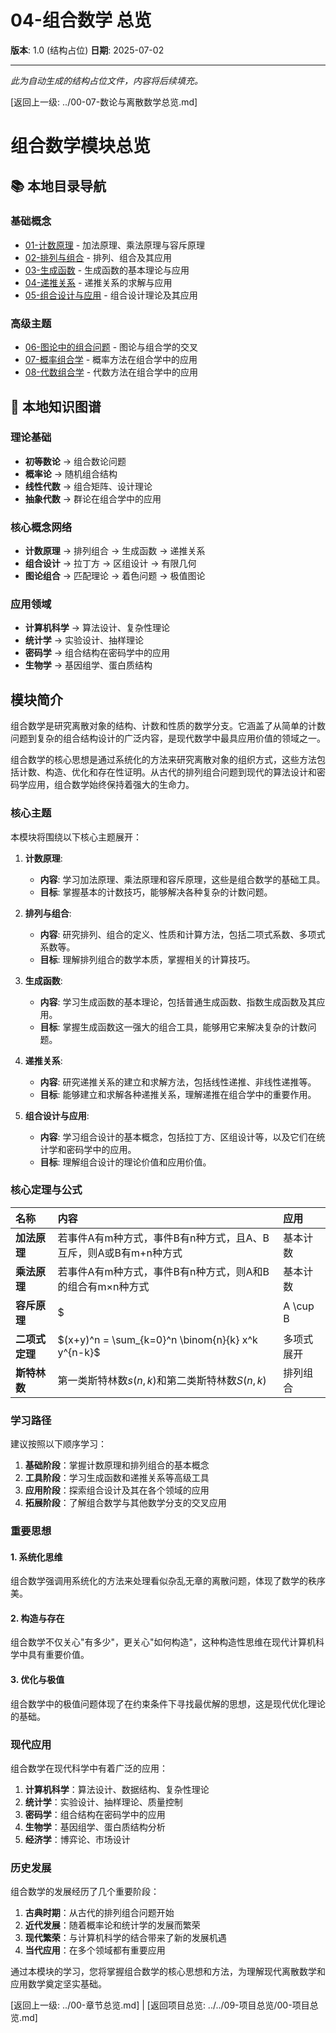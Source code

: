 # 04-组合数学 总览

**版本**: 1.0 (结构占位)
**日期**: 2025-07-02

---

*此为自动生成的结构占位文件，内容将后续填充。*

[返回上一级: ../00-07-数论与离散数学总览.md]

# 组合数学模块总览

## 📚 本地目录导航

### 基础概念

- [01-计数原理](./01-计数原理.md) - 加法原理、乘法原理与容斥原理
- [02-排列与组合](./02-排列与组合.md) - 排列、组合及其应用
- [03-生成函数](./03-生成函数.md) - 生成函数的基本理论与应用
- [04-递推关系](./04-递推关系.md) - 递推关系的求解与应用
- [05-组合设计与应用](./05-组合设计与应用.md) - 组合设计理论及其应用

### 高级主题

- [06-图论中的组合问题](./06-图论中的组合问题.md) - 图论与组合学的交叉
- [07-概率组合学](./07-概率组合学.md) - 概率方法在组合学中的应用
- [08-代数组合学](./08-代数组合学.md) - 代数方法在组合学中的应用

## 🧠 本地知识图谱

### 理论基础

- **初等数论** → 组合数论问题
- **概率论** → 随机组合结构
- **线性代数** → 组合矩阵、设计理论
- **抽象代数** → 群论在组合学中的应用

### 核心概念网络

- **计数原理** → 排列组合 → 生成函数 → 递推关系
- **组合设计** → 拉丁方 → 区组设计 → 有限几何
- **图论组合** → 匹配理论 → 着色问题 → 极值图论

### 应用领域

- **计算机科学** → 算法设计、复杂性理论
- **统计学** → 实验设计、抽样理论
- **密码学** → 组合结构在密码学中的应用
- **生物学** → 基因组学、蛋白质结构

## 模块简介

组合数学是研究离散对象的结构、计数和性质的数学分支。它涵盖了从简单的计数问题到复杂的组合结构设计的广泛内容，是现代数学中最具应用价值的领域之一。

组合数学的核心思想是通过系统化的方法来研究离散对象的组织方式，这些方法包括计数、构造、优化和存在性证明。从古代的排列组合问题到现代的算法设计和密码学应用，组合数学始终保持着强大的生命力。

### 核心主题

本模块将围绕以下核心主题展开：

1. **计数原理**:
    - **内容**: 学习加法原理、乘法原理和容斥原理，这些是组合数学的基础工具。
    - **目标**: 掌握基本的计数技巧，能够解决各种复杂的计数问题。

2. **排列与组合**:
    - **内容**: 研究排列、组合的定义、性质和计算方法，包括二项式系数、多项式系数等。
    - **目标**: 理解排列组合的数学本质，掌握相关的计算技巧。

3. **生成函数**:
    - **内容**: 学习生成函数的基本理论，包括普通生成函数、指数生成函数及其应用。
    - **目标**: 掌握生成函数这一强大的组合工具，能够用它来解决复杂的计数问题。

4. **递推关系**:
    - **内容**: 研究递推关系的建立和求解方法，包括线性递推、非线性递推等。
    - **目标**: 能够建立和求解各种递推关系，理解递推在组合学中的重要作用。

5. **组合设计与应用**:
    - **内容**: 学习组合设计的基本概念，包括拉丁方、区组设计等，以及它们在统计学和密码学中的应用。
    - **目标**: 理解组合设计的理论价值和应用价值。

### 核心定理与公式

| 名称 | 内容 | 应用 |
| :--- | :--- | :--- |
| **加法原理** | 若事件A有m种方式，事件B有n种方式，且A、B互斥，则A或B有m+n种方式 | 基本计数 |
| **乘法原理** | 若事件A有m种方式，事件B有n种方式，则A和B的组合有m×n种方式 | 基本计数 |
| **容斥原理** | $|A \cup B| = |A| + |B| - |A \cap B|$ | 复杂计数 |
| **二项式定理** | $(x+y)^n = \sum_{k=0}^n \binom{n}{k} x^k y^{n-k}$ | 多项式展开 |
| **斯特林数** | 第一类斯特林数$s(n,k)$和第二类斯特林数$S(n,k)$ | 排列组合 |

### 学习路径

建议按照以下顺序学习：

1. **基础阶段**：掌握计数原理和排列组合的基本概念
2. **工具阶段**：学习生成函数和递推关系等高级工具
3. **应用阶段**：探索组合设计及其在各个领域的应用
4. **拓展阶段**：了解组合数学与其他数学分支的交叉应用

### 重要思想

#### 1. 系统化思维

组合数学强调用系统化的方法来处理看似杂乱无章的离散问题，体现了数学的秩序美。

#### 2. 构造与存在

组合数学不仅关心"有多少"，更关心"如何构造"，这种构造性思维在现代计算机科学中具有重要价值。

#### 3. 优化与极值

组合数学中的极值问题体现了在约束条件下寻找最优解的思想，这是现代优化理论的基础。

### 现代应用

组合数学在现代科学中有着广泛的应用：

1. **计算机科学**：算法设计、数据结构、复杂性理论
2. **统计学**：实验设计、抽样理论、质量控制
3. **密码学**：组合结构在密码学中的应用
4. **生物学**：基因组学、蛋白质结构分析
5. **经济学**：博弈论、市场设计

### 历史发展

组合数学的发展经历了几个重要阶段：

1. **古典时期**：从古代的排列组合问题开始
2. **近代发展**：随着概率论和统计学的发展而繁荣
3. **现代繁荣**：与计算机科学的结合带来了新的发展机遇
4. **当代应用**：在多个领域都有重要应用

通过本模块的学习，您将掌握组合数学的核心思想和方法，为理解现代离散数学和应用数学奠定坚实基础。

[返回上一级: ../00-章节总览.md] | [返回项目总览: ../../09-项目总览/00-项目总览.md]
